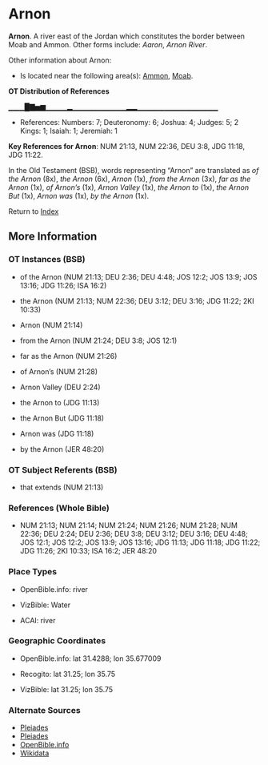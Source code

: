 # Arnon
**Arnon**. 
A river east of the Jordan which constitutes the border between Moab and Ammon. 
Other forms include: 
*Aaron*, *Arnon River*. 




Other information about Arnon:


* Is located near the following area(s): 
[Ammon](Ammon.md), [Moab](Moab.md). 


**OT Distribution of References**

▁▁▁█▇▅▆▁▁▁▁▂▁▁▁▁▁▁▁▁▁▁▂▂▁▁▁▁▁▁▁▁▁▁▁▁▁▁▁
* References: Numbers: 7; Deuteronomy: 6; Joshua: 4; Judges: 5; 2 Kings: 1; Isaiah: 1; Jeremiah: 1



**Key References for Arnon**: 
NUM 21:13, NUM 22:36, DEU 3:8, JDG 11:18, JDG 11:22. 


In the Old Testament (BSB), words representing “Arnon” are translated as 
*of the Arnon* (8x), *the Arnon* (6x), *Arnon* (1x), *from the Arnon* (3x), *far as the Arnon* (1x), *of Arnon’s* (1x), *Arnon Valley* (1x), *the Arnon to* (1x), *the Arnon But* (1x), *Arnon was* (1x), *by the Arnon* (1x). 




Return to [Index](00-Index.md)

## More Information

### OT Instances (BSB)

* of the Arnon (NUM 21:13; DEU 2:36; DEU 4:48; JOS 12:2; JOS 13:9; JOS 13:16; JDG 11:26; ISA 16:2)

* the Arnon (NUM 21:13; NUM 22:36; DEU 3:12; DEU 3:16; JDG 11:22; 2KI 10:33)

* Arnon (NUM 21:14)

* from the Arnon (NUM 21:24; DEU 3:8; JOS 12:1)

* far as the Arnon (NUM 21:26)

* of Arnon’s (NUM 21:28)

* Arnon Valley (DEU 2:24)

* the Arnon to (JDG 11:13)

* the Arnon But (JDG 11:18)

* Arnon was (JDG 11:18)

* by the Arnon (JER 48:20)



### OT Subject Referents (BSB)

* that extends (NUM 21:13)



### References (Whole Bible)

* NUM 21:13; NUM 21:14; NUM 21:24; NUM 21:26; NUM 21:28; NUM 22:36; DEU 2:24; DEU 2:36; DEU 3:8; DEU 3:12; DEU 3:16; DEU 4:48; JOS 12:1; JOS 12:2; JOS 13:9; JOS 13:16; JDG 11:13; JDG 11:18; JDG 11:22; JDG 11:26; 2KI 10:33; ISA 16:2; JER 48:20


### Place Types

* OpenBible.info: river

* VizBible: Water

* ACAI: river



### Geographic Coordinates

* OpenBible.info: lat 31.4288; lon 35.677009

* Recogito: lat 31.25; lon 35.75

* VizBible: lat 31.25; lon 35.75



### Alternate Sources

* [Pleiades](https://pleiades.stoa.org/places/697634)
* [Pleiades](http://pleiades.stoa.org/places/697634)
* [OpenBible.info](https://www.openbible.info/geo/ancient/a4cc324)
* [Wikidata](http://www.wikidata.org/entity/Q2120208)



